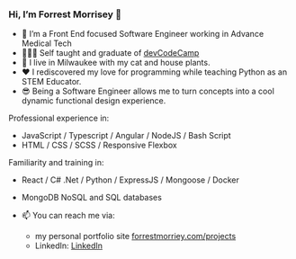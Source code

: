 ### Hi, I’m Forrest Morrisey 👋  
- 🌱 I’m a Front End focused Software Engineer working in Advance Medical Tech
- 🧑🏻‍💻 Self taught and graduate of [devCodeCamp](https://devcodecamp.com/)
- 👀 I live in Milwaukee with my cat and house plants. 
- ❤️ I rediscovered my love for programming while teaching Python as an STEM Educator. 
- 😎 Being a Software Engineer allows me to turn concepts into a cool dynamic functional design experience.

Professional experience in:
- JavaScript / Typescript / Angular / NodeJS / Bash Script
- HTML / CSS / SCSS / Responsive Flexbox

Familiarity and training in:
 - React / C# .Net / Python / ExpressJS / Mongoose / Docker
 - MongoDB NoSQL and SQL databases
 
- 📫  You can reach me via:
  - my personal portfolio site [forrestmorriey.com/projects](https://www.forrestmorrisey.com/projects)
  - LinkedIn: [LinkedIn](https://www.linkedin.com/in/forrestmorrisey/)
